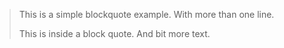 > This is a simple blockquote example.
> With more than one line.
>
> This is inside a block quote.
> And bit more text.
